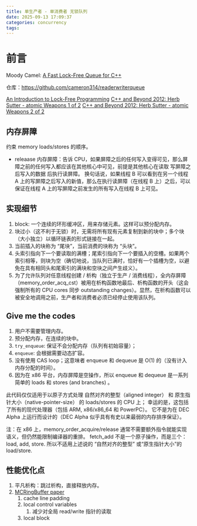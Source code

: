 ```yaml
---
title: 单生产者 - 单消费者 无锁队列
date: 2025-09-13 17:09:37
categories: concurrency
tags:
---
```


# 前言

Moody Camel: [A Fast Lock-Free Queue for C++](https://moodycamel.com/blog/2013/a-fast-lock-free-queue-for-c++)

仓库：https://github.com/cameron314/readerwriterqueue

[An Introduction to Lock-Free Programming](https://preshing.com/20120612/an-introduction-to-lock-free-programming/)
[C++ and Beyond 2012: Herb Sutter - atomic Weapons 1 of 2](https://www.youtube.com/watch?v=A8eCGOqgvH4&list=PLjwoip0ltHwHCe0Nw7PDPtzlJP7rUouRL)
[C++ and Beyond 2012: Herb Sutter - atomic Weapons 2 of 2](https://www.youtube.com/watch?v=KeLBd2EJLOU)


## 内存屏障

约束 memory loads/stores 的顺序。

- releaase 内存屏障：告诉 CPU，如果屏障之后的任何写入变得可见，那么屏障之前的任何写入都应该在其他核心中可见，前提是其他核心在读取 写屏障之后写入的数据 后执行读屏障。
  换句话说，如果线程 B 可以看到在另一个线程 A 上的写屏障之后写入的新值，那么在执行读屏障（在线程 B 上）之后，可以保证在线程 A 上的写屏障之前发生的所有写入在线程 B 上可见。


## 实现细节

1. block: 一个连续的环形缓冲区，用来存储元素。这样可以预分配内存。
2. 块过小（这不利于无锁）时，无需将所有现有元素复制到新的块中；多个块（大小独立）以循环链表的形式链接在一起。
3. 当前插入的块称为 “尾块”，当前消费的块称为 “头块”。
4. 头索引指向下一个要读取的满槽；尾索引指向下一个要插入的空槽。如果两个索引相等，则块为空（确切地说，当队列已满时，恰好有一个插槽为空，以避免在具有相同头和尾索引的满块和空块之间产生歧义）。
5. 为了允许队列对任意线程创建 / 析构（独立于生产 / 消费线程），全内存屏障（memory_order_acq_cst）被用在析构函数地最后、析构函数的开头（这会强制所有的 CPU cores 同步 outstanding changes）。显然，在析构函数可以被安全地调用之前，生产者和消费者必须已经停止使用该队列。

## Give me the codes

1. 用户不需要管理内存。
2. 预分配内存，在连续的块中。
3. `try_enqueue`: 保证不会分配内存（队列有初始容量）；
4. `enqueue`: 会根据需要动态扩容。
5. 没有使用 CAS loop；这意味者 enqueue 和 dequeue 是 O(1) 的（没有计入内存分配的时间）。
6. 因为在 x86 平台，内存屏障是空操作，所以 enqueue 和 dequeue 是一系列简单的 loads 和 stores (and branches) 。

此代码仅仅适用于以原子方式处理 自然对齐的整型（aligned integer） 和 原生指针大小（native-pointer-size） 的 loads/stores 的 CPU 上；
幸运的是，这包括了所有的现代处理器（包括 ARM, x86/x86_64 和 PowerPC）。
它不是为在 DEC Alpha 上运行而设计的（DEC Alpha 似乎具有有史以来最弱的内存排序保证）。

注：在 x86 上，memory_order_acquire/release 通常不需要额外指令就能实现语义，但仍然能限制编译器的重排。
fetch_add 不是一个原子操作，而是三个：load, add, store. 所以不适用上述说的 “自然对齐的整型” 或“原生指针大小”的 load/store.

## 性能优化点

1. 平凡析构：跳过析构，直接释放内存。
2. [MCRingBuffer paper](http://www.cse.cuhk.edu.hk/~pclee/www/pubs/ancs09poster.pdf)
   1. cache line padding
   2. local control variables
      1. 减少对全局 read/write 指针的读取
   3. local block


